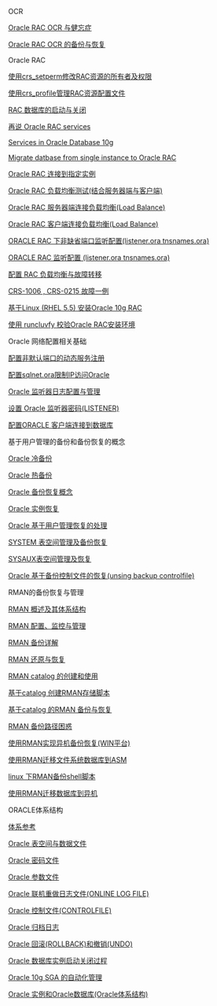OCR

[Oracle RAC OCR 与健忘症
](http://blog.csdn.net/robinson_0612/article/details/8572625)

[Oracle RAC OCR 的备份与恢复](http://blog.csdn.net/robinson_0612/article/details/8612894)



Oracle RAC

[使用crs_setperm修改RAC资源的所有者及权限
](http://blog.csdn.net/robinson_0612/article/details/8219242)

[使用crs_profile管理RAC资源配置文件](http://blog.csdn.net/robinson_0612/article/details/8192571)

[RAC 数据库的启动与关闭](http://blog.csdn.net/robinson_0612/article/details/8129506)

[再说 Oracle RAC services
](http://blog.csdn.net/robinson_0612/article/details/8124232)

[Services in Oracle Database 10g
](http://blog.csdn.net/robinson_0612/article/details/8089812)

[Migrate datbase from single instance to Oracle RAC
](http://blog.csdn.net/robinson_0612/article/details/8090095)

[Oracle RAC 连接到指定实例
](http://blog.csdn.net/robinson_0612/article/details/8073620)

[Oracle RAC 负载均衡测试(结合服务器端与客户端)
](http://blog.csdn.net/robinson_0612/article/details/8072367)

[Oracle RAC 服务器端连接负载均衡(Load Balance)
](http://blog.csdn.net/robinson_0612/article/details/8064599)

[Oracle RAC 客户端连接负载均衡(Load Balance)
](http://blog.csdn.net/robinson_0612/article/details/8060634)

[ORACLE RAC 下非缺省端口监听配置(listener.ora tnsnames.ora)](http://blog.csdn.net/robinson_0612/article/details/8053007)

[ORACLE RAC 监听配置 (listener.ora tnsnames.ora) 
](http://blog.csdn.net/robinson_0612/article/details/8020800)

[配置 RAC 负载均衡与故障转移
](http://blog.csdn.net/robinson_0612/article/details/6791667)

[CRS-1006 , CRS-0215 故障一例](http://blog.csdn.net/robinson_0612/article/details/7926241)

[基于Linux (RHEL 5.5) 安装Oracle 10g RAC](http://blog.csdn.net/robinson_0612/article/details/7906282)

[使用 runcluvfy 校验Oracle RAC安装环境](http://blog.csdn.net/robinson_0612/article/details/6533094)



Oracle 网络配置相关基础

[配置非默认端口的动态服务注册](http://blog.csdn.net/robinson_0612/article/details/5925526)

[配置sqlnet.ora限制IP访问Oracle 
](http://blog.csdn.net/robinson_0612/article/details/6629141)

[Oracle 监听器日志配置与管理](http://blog.csdn.net/robinson_0612/article/details/6629043)

 [设置 Oracle 监听器密码(LISTENER)
](http://blog.csdn.net/robinson_0612/article/details/6629249)

[配置ORACLE 客户端连接到数据库](http://blog.csdn.net/robinson_0612/article/details/5917103)



基于用户管理的备份和备份恢复的概念

[Oracle 冷备份
](http://blog.csdn.net/robinson_0612/article/details/5791597)

[Oracle 热备份
](http://blog.csdn.net/robinson_0612/article/details/5816012)

[Oracle 备份恢复概念
](http://blog.csdn.net/robinson_0612/article/details/5791585)

[Oracle 实例恢复
](http://blog.csdn.net/robinson_0612/article/details/5768233)

[Oracle 基于用户管理恢复的处理
](http://blog.csdn.net/robinson_0612/article/details/6041217)

[SYSTEM 表空间管理及备份恢复
](http://blog.csdn.net/robinson_0612/article/details/6041207)

[SYSAUX表空间管理及恢复
](http://blog.csdn.net/robinson_0612/article/details/5810732)

[Oracle 基于备份控制文件的恢复(unsing backup controlfile)](http://blog.csdn.net/robinson_0612/article/details/7962187)



RMAN的备份恢复与管理

[RMAN 概述及其体系结构
](http://blog.csdn.net/robinson_0612/article/details/6032525)

[RMAN 配置、监控与管理
](http://blog.csdn.net/robinson_0612/article/details/6032597)

[RMAN 备份详解
](http://blog.csdn.net/robinson_0612/article/details/6032739)

[RMAN 还原与恢复
](http://blog.csdn.net/robinson_0612/article/details/6041247)

[RMAN catalog 的创建和使用
](http://blog.csdn.net/robinson_0612/article/details/6043649)

[基于catalog 创建RMAN存储脚本
](http://blog.csdn.net/robinson_0612/article/details/6073020)

[基于catalog 的RMAN 备份与恢复
](http://blog.csdn.net/robinson_0612/article/details/6073069)

[RMAN 备份路径困惑
](http://blog.csdn.net/robinson_0612/article/details/6414338)

[使用RMAN实现异机备份恢复(WIN平台)
](http://blog.csdn.net/robinson_0612/article/details/6639064)

[使用RMAN迁移文件系统数据库到ASM
](http://blog.csdn.net/robinson_0612/article/details/6453954)

[linux 下RMAN备份shell脚本
](http://blog.csdn.net/robinson_0612/article/details/8029245)

[使用RMAN迁移数据库到异机](http://blog.csdn.net/robinson_0612/article/details/8076841)



ORACLE体系结构

[体系参考](https://www.freecplus.net/df7b22e4cfcb43b88b06b6da008c5df9.html)

[Oracle 表空间与数据文件
](http://blog.csdn.net/robinson_0612/article/details/5611738)

[Oracle 密码文件
](http://blog.csdn.net/robinson_0612/article/details/5611672)

[Oracle 参数文件
](http://blog.csdn.net/robinson_0612/article/details/5559174)

[Oracle 联机重做日志文件(ONLINE LOG FILE)
](http://blog.csdn.net/robinson_0612/article/details/5749556)

[Oracle 控制文件(CONTROLFILE)
](http://blog.csdn.net/robinson_0612/article/details/5737527)

[Oracle 归档日志
](http://blog.csdn.net/robinson_0612/article/details/5784713)

[Oracle 回滚(ROLLBACK)和撤销(UNDO)
](http://blog.csdn.net/robinson_0612/article/details/5731158)

[Oracle 数据库实例启动关闭过程
](http://blog.csdn.net/robinson_0612/article/details/5542983)

[Oracle 10g SGA 的自动化管理
](http://blog.csdn.net/robinson_0612/article/details/5534832)

[Oracle 实例和Oracle数据库(Oracle体系结构)](http://blog.csdn.net/robinson_0612/article/details/5529239) 
